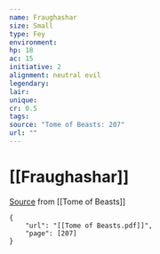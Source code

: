 ```yaml
---
name: Fraughashar
size: Small
type: Fey
environment: 
hp: 18
ac: 15
initiative: 2
alignment: neutral evil
legendary: 
lair: 
unique: 
cr: 0.5
tags: 
source: "Tome of Beasts: 207"
url: ""
---
```

# [[Fraughashar]]

[Source](zotero://open-pdf/library/items/ULEQWHJM?page=207) from [[Tome of Beasts]]

```pdf
{
	"url": "[[Tome of Beasts.pdf]]",
	"page": [207]
}
```

